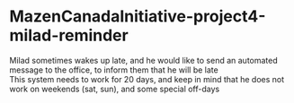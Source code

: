 # MazenCanadaInitiative-project4-milad-reminder
Milad sometimes wakes up late, and he would like to send an automated message to the office, to inform them that he will be late <br>
This system needs to work for 20 days, and keep in mind that he does not work on weekends (sat, sun), and some special off-days
